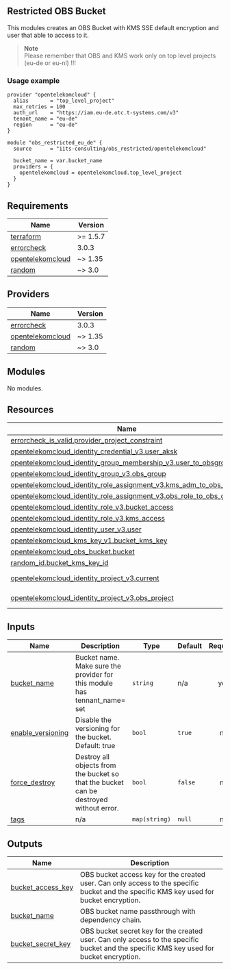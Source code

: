 ## Restricted OBS Bucket

This modules creates an OBS Bucket with KMS SSE default encryption and user that able to access to it.

> **Note**  
> Please remember that OBS and KMS work only on top level projects (eu-de or eu-nl) !!!

### Usage example

```hcl
provider "opentelekomcloud" {
  alias       = "top_level_project"
  max_retries = 100
  auth_url    = "https://iam.eu-de.otc.t-systems.com/v3"
  tenant_name = "eu-de"
  region      = "eu-de"
}

module "obs_restricted_eu_de" {
  source      = "iits-consulting/obs_restricted/opentelekomcloud"

  bucket_name = var.bucket_name
  providers = {
    opentelekomcloud = opentelekomcloud.top_level_project
  }
}
```

<!-- BEGIN_TF_DOCS -->
## Requirements

| Name | Version |
|------|---------|
| <a name="requirement_terraform"></a> [terraform](#requirement\_terraform) | >= 1.5.7 |
| <a name="requirement_errorcheck"></a> [errorcheck](#requirement\_errorcheck) | 3.0.3 |
| <a name="requirement_opentelekomcloud"></a> [opentelekomcloud](#requirement\_opentelekomcloud) | ~> 1.35 |
| <a name="requirement_random"></a> [random](#requirement\_random) | ~> 3.0 |

## Providers

| Name | Version |
|------|---------|
| <a name="provider_errorcheck"></a> [errorcheck](#provider\_errorcheck) | 3.0.3 |
| <a name="provider_opentelekomcloud"></a> [opentelekomcloud](#provider\_opentelekomcloud) | ~> 1.35 |
| <a name="provider_random"></a> [random](#provider\_random) | ~> 3.0 |

## Modules

No modules.

## Resources

| Name | Type |
|------|------|
| [errorcheck_is_valid.provider_project_constraint](https://registry.terraform.io/providers/iits-consulting/errorcheck/3.0.3/docs/resources/is_valid) | resource |
| [opentelekomcloud_identity_credential_v3.user_aksk](https://registry.terraform.io/providers/opentelekomcloud/opentelekomcloud/latest/docs/resources/identity_credential_v3) | resource |
| [opentelekomcloud_identity_group_membership_v3.user_to_obsgroup](https://registry.terraform.io/providers/opentelekomcloud/opentelekomcloud/latest/docs/resources/identity_group_membership_v3) | resource |
| [opentelekomcloud_identity_group_v3.obs_group](https://registry.terraform.io/providers/opentelekomcloud/opentelekomcloud/latest/docs/resources/identity_group_v3) | resource |
| [opentelekomcloud_identity_role_assignment_v3.kms_adm_to_obs_group](https://registry.terraform.io/providers/opentelekomcloud/opentelekomcloud/latest/docs/resources/identity_role_assignment_v3) | resource |
| [opentelekomcloud_identity_role_assignment_v3.obs_role_to_obs_group](https://registry.terraform.io/providers/opentelekomcloud/opentelekomcloud/latest/docs/resources/identity_role_assignment_v3) | resource |
| [opentelekomcloud_identity_role_v3.bucket_access](https://registry.terraform.io/providers/opentelekomcloud/opentelekomcloud/latest/docs/resources/identity_role_v3) | resource |
| [opentelekomcloud_identity_role_v3.kms_access](https://registry.terraform.io/providers/opentelekomcloud/opentelekomcloud/latest/docs/resources/identity_role_v3) | resource |
| [opentelekomcloud_identity_user_v3.user](https://registry.terraform.io/providers/opentelekomcloud/opentelekomcloud/latest/docs/resources/identity_user_v3) | resource |
| [opentelekomcloud_kms_key_v1.bucket_kms_key](https://registry.terraform.io/providers/opentelekomcloud/opentelekomcloud/latest/docs/resources/kms_key_v1) | resource |
| [opentelekomcloud_obs_bucket.bucket](https://registry.terraform.io/providers/opentelekomcloud/opentelekomcloud/latest/docs/resources/obs_bucket) | resource |
| [random_id.bucket_kms_key_id](https://registry.terraform.io/providers/hashicorp/random/latest/docs/resources/id) | resource |
| [opentelekomcloud_identity_project_v3.current](https://registry.terraform.io/providers/opentelekomcloud/opentelekomcloud/latest/docs/data-sources/identity_project_v3) | data source |
| [opentelekomcloud_identity_project_v3.obs_project](https://registry.terraform.io/providers/opentelekomcloud/opentelekomcloud/latest/docs/data-sources/identity_project_v3) | data source |

## Inputs

| Name | Description | Type | Default | Required |
|------|-------------|------|---------|:--------:|
| <a name="input_bucket_name"></a> [bucket\_name](#input\_bucket\_name) | Bucket name. Make sure the provider for this module has tennant\_name=<region> set | `string` | n/a | yes |
| <a name="input_enable_versioning"></a> [enable\_versioning](#input\_enable\_versioning) | Disable the versioning for the bucket. Default: true | `bool` | `true` | no |
| <a name="input_force_destroy"></a> [force\_destroy](#input\_force\_destroy) | Destroy all objects from the bucket so that the bucket can be destroyed without error. | `bool` | `false` | no |
| <a name="input_tags"></a> [tags](#input\_tags) | n/a | `map(string)` | `null` | no |

## Outputs

| Name | Description |
|------|-------------|
| <a name="output_bucket_access_key"></a> [bucket\_access\_key](#output\_bucket\_access\_key) | OBS bucket access key for the created user. Can only access to the specific bucket and the specific KMS key used for bucket encryption. |
| <a name="output_bucket_name"></a> [bucket\_name](#output\_bucket\_name) | OBS bucket name passthrough with dependency chain. |
| <a name="output_bucket_secret_key"></a> [bucket\_secret\_key](#output\_bucket\_secret\_key) | OBS bucket secret key for the created user. Can only access to the specific bucket and the specific KMS key used for bucket encryption. |
<!-- END_TF_DOCS -->
